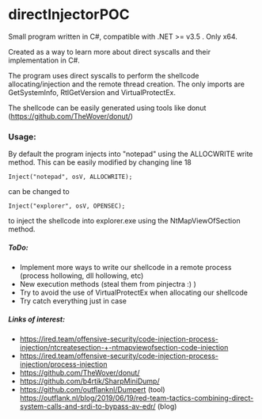 # directInjectorPOC

Small program written in C#, compatible with .NET >= v3.5 . Only x64. 

Created as a way to learn more about direct syscalls and their implementation in C#. 

The program uses direct syscalls to perform the shellcode allocating/injection and the remote thread creation. The only imports are GetSystemInfo, RtlGetVersion and VirtualProtectEx.

The shellcode can be easily generated using tools like donut (https://github.com/TheWover/donut/)

### Usage: 

By default the program injects into "notepad" using the ALLOCWRITE write method. This can be easily modified by changing line 18 
```
Inject("notepad", osV, ALLOCWRITE);
```
can be changed to 
```
Inject("explorer", osV, OPENSEC);
```
to inject the shellcode into explorer.exe using the NtMapViewOfSection method. 
##### ToDo:

  - Implement more ways to write our shellcode in a remote process (process hollowing, dll hollowing, etc)
  - New execution methods (steal them from pinjectra :) )
  - Try to avoid the use of VirtualProtectEx when allocating our shellcode
  - Try catch everything just in case

  
##### Links of interest:

  - https://ired.team/offensive-security/code-injection-process-injection/ntcreatesection-+-ntmapviewofsection-code-injection
  - https://ired.team/offensive-security/code-injection-process-injection/process-injection
  - https://github.com/TheWover/donut/
  - https://github.com/b4rtik/SharpMiniDump/
  - https://github.com/outflanknl/Dumpert (tool)  https://outflank.nl/blog/2019/06/19/red-team-tactics-combining-direct-system-calls-and-srdi-to-bypass-av-edr/ (blog)


